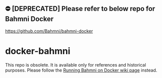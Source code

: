 ## ⛔ [DEPRECATED] Please refer to below repo for Bahmni Docker
https://github.com/Bahmni/bahmni-docker

# docker-bahmni
This repo is obsolete. It is available only for references and historical purposes. 
Please follow the [Running Bahmni on Docker wiki page](https://bahmni.atlassian.net/wiki/spaces/BAH/pages/299630726/Running+Bahmni+on+Docker) instead.
